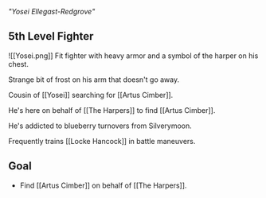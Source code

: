*"Yosei Ellegast-Redgrove"*
## 5th Level Fighter
![[Yosei.png]]
Fit fighter with heavy armor and a symbol of the harper on his chest.

Strange bit of frost on his arm that doesn't go away.

Cousin of [[Yosei]] searching for [[Artus Cimber]].

He's here on behalf of [[The Harpers]] to find [[Artus Cimber]].

He's addicted to blueberry turnovers from Silverymoon.

Frequently trains [[Locke Hancock]] in battle maneuvers.

## Goal
- Find [[Artus Cimber]] on behalf of [[The Harpers]].